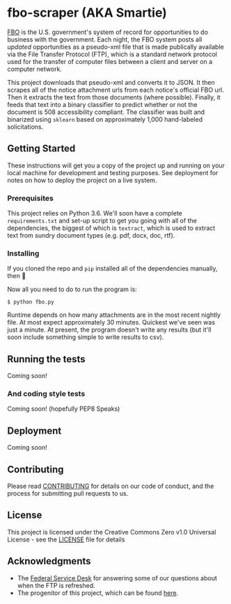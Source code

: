 # fbo-scraper (AKA Smartie)
[FBO](https://www.fbo.gov/) is the U.S. government's system of record for opportunities to do business with the government. Each night, the FBO system posts all _updated_ opportunities as a pseudo-xml file that is made publically available via the File Transfer Protocol (FTP), which is a standard network protocol used for the transfer of computer files between a client and server on a computer network.

This project downloads that pseudo-xml and converts it to JSON. It then scrapes all of the notice attachment urls from each notice's official FBO url. Then it extracts the text from those documents (where possible). Finally, it feeds that text into a binary classifier to predict whether or not the document is 508 accessibility compliant. The classifier was built and binarized using `sklearn` based on approximately 1,000 hand-labeled solicitations.

## Getting Started
These instructions will get you a copy of the project up and running on your local machine for development and testing purposes. See deployment for notes on how to deploy the project on a live system.

### Prerequisites
This project relies on Python 3.6. We'll soon have a complete `requirements.txt` and set-up script to get you going with all of the dependencies, the biggest of which is `textract`, which is used to extract text from sundry document types (e.g. pdf, docx, doc, rtf).

### Installing

If you cloned the repo and `pip` installed all of the dependencies manually, then :clap:

Now all you need to do to run the program is:

```
$ python fbo.py
```

Runtime depends on how many attachments are in the most recent nightly file. At most expect approximately 30 minutes. Quickest we've seen was just a minute. At present, the program doesn't write any results (but it'll soon include something simple to write results to csv).

## Running the tests

Coming soon!

### And coding style tests

Coming soon! (hopefully PEP8 Speaks)

## Deployment

Coming soon!

## Contributing

Please read [CONTRIBUTING](https://github.com/GSA/fbo-scraper/blob/master/.github/CONTRIBUTING.MD) for details on our code of conduct, and the process for submitting pull requests to us.

## License

This project is licensed under the Creative Commons Zero v1.0 Universal License - see the [LICENSE](https://github.com/GSA/fbo-scraper/blob/master/.github/LICENSE) file for details

## Acknowledgments
 - The [Federal Service Desk](https://www.fsd.gov/fsd-gov/home.do) for answering some of our questions about when the FTP is refreshed.
 - The progenitor of this project, which can be found [here](https://github.com/jtexnl/FBOProcurementScan).
